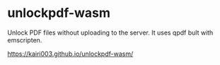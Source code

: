 # unlockpdf-wasm
Unlock PDF files without uploading to the server.
It uses qpdf bult with emscripten.

https://kairi003.github.io/unlockpdf-wasm/
